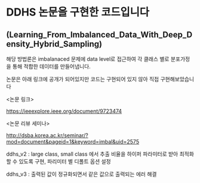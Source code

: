 # DDHS 논문을 구현한 코드입니다

## (Learning_From_Imbalanced_Data_With_Deep_Density_Hybrid_Sampling)

해당 방법론은 imbalanaced 문제에 data level로 접근하여 각 클래스 별로 분포가정을 통해 적합한 데이터를 만들어냅니다.

논문은 아래 링크에 공개가 되어있지만 코드는 구현되어 있지 않아 직접 구현해보았습니다

<논문 링크>

https://ieeexplore.ieee.org/document/9723474

<논문 리뷰 세미나>

http://dsba.korea.ac.kr/seminar/?mod=document&pageid=1&keyword=imbal&uid=2575

ddhs_v2 : large class, small class 에서 추출 비율을 하이퍼 파라미터로 받아 최적화 할 수 있도록 구현, 파리미터 별 디폴트 옵션 설정 

ddhs_v3 : 출력된 값이 정규화되면서 같은 값으로 출력되는 에러 해결
